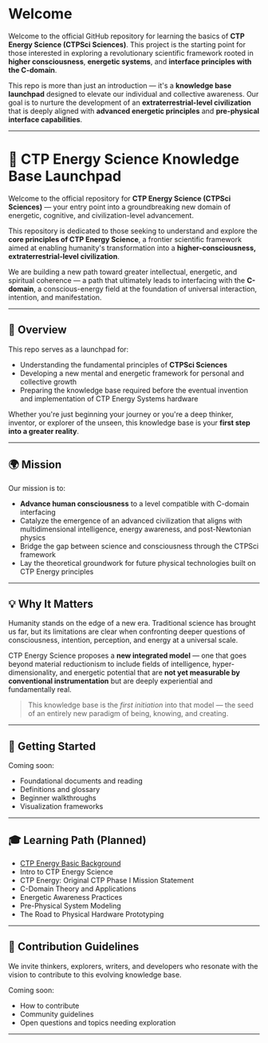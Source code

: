 # Welcome

Welcome to the official GitHub repository for learning the basics of **CTP Energy Science (CTPSci Sciences)**. This project is the starting point for those interested in exploring a revolutionary scientific framework rooted in **higher consciousness**, **energetic systems**, and **interface principles with the C-domain**.

This repo is more than just an introduction — it's a **knowledge base launchpad** designed to elevate our individual and collective awareness. Our goal is to nurture the development of an **extraterrestrial-level civilization** that is deeply aligned with **advanced energetic principles** and **pre-physical interface capabilities**.

---

# 🌌 CTP Energy Science Knowledge Base Launchpad

Welcome to the official repository for **CTP Energy Science (CTPSci Sciences)** — your entry point into a groundbreaking new domain of energetic, cognitive, and civilization-level advancement.

This repository is dedicated to those seeking to understand and explore the **core principles of CTP Energy Science**, a frontier scientific framework aimed at enabling humanity's transformation into a **higher-consciousness, extraterrestrial-level civilization**.

We are building a new path toward greater intellectual, energetic, and spiritual coherence — a path that ultimately leads to interfacing with the **C-domain**, a conscious-energy field at the foundation of universal interaction, intention, and manifestation.

---

## 🚀 Overview

This repo serves as a launchpad for:

- Understanding the fundamental principles of **CTPSci Sciences** 
- Developing a new mental and energetic framework for personal and collective growth  
- Preparing the knowledge base required before the eventual invention and implementation of CTP Energy Systems hardware  

Whether you're just beginning your journey or you're a deep thinker, inventor, or explorer of the unseen, this knowledge base is your **first step into a greater reality**.

---

## 🌍 Mission

Our mission is to:

- **Advance human consciousness** to a level compatible with C-domain interfacing  
- Catalyze the emergence of an advanced civilization that aligns with multidimensional intelligence, energy awareness, and post-Newtonian physics  
- Bridge the gap between science and consciousness through the CTPSci framework  
- Lay the theoretical groundwork for future physical technologies built on CTP Energy principles  

---

## 💡 Why It Matters

Humanity stands on the edge of a new era. Traditional science has brought us far, but its limitations are clear when confronting deeper questions of consciousness, intention, perception, and energy at a universal scale.

CTP Energy Science proposes a **new integrated model** — one that goes beyond material reductionism to include fields of intelligence, hyper-dimensionality, and energetic potential that are **not yet measurable by conventional instrumentation** but are deeply experiential and fundamentally real.

> This knowledge base is the *first initiation* into that model — the seed of an entirely new paradigm of being, knowing, and creating.

---

## 📘 Getting Started

Coming soon:

- Foundational documents and reading  
- Definitions and glossary  
- Beginner walkthroughs  
- Visualization frameworks  

---

## 🎓 Learning Path (Planned)

- [CTP Energy Basic Background](https://github.com/ctp-eos/ctp-sci/blob/main/Basic%20Background.md)
- Intro to CTP Energy Science
- CTP Energy: Original CTP Phase I Mission Statement  
- C-Domain Theory and Applications  
- Energetic Awareness Practices  
- Pre-Physical System Modeling  
- The Road to Physical Hardware Prototyping  

---

## 🤝 Contribution Guidelines

We invite thinkers, explorers, writers, and developers who resonate with the vision to contribute to this evolving knowledge base.

Coming soon:

- How to contribute  
- Community guidelines  
- Open questions and topics needing exploration
 
---



